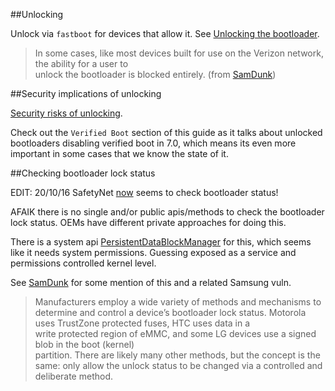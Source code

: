 ##Unlocking

Unlock via `fastboot` for devices that allow it. See [Unlocking the bootloader](https://source.android.com/source/running.html#unlocking-the-bootloader).

> In	some	cases,	like	most	devices	built	for	use	on	the	Verizon	network,	the	ability	for	a	user	to	
unlock	the	bootloader	is	blocked	entirely.	(from [SamDunk][SamDunk])

##Security implications of unlocking

[Security risks of unlocking](http://android.stackexchange.com/questions/36830/whats-the-security-implication-of-having-an-unlocked-boot-loader).

Check out the `Verified Boot` section of this guide as it talks about unlocked bootloaders disabling verified boot in 7.0, which means its even more important in some cases that we know the state of it.

##Checking bootloader lock status

EDIT: 20/10/16 SafetyNet [now](https://www.reddit.com/r/android/comments/587ss9/_/) seems to check bootloader status! 

AFAIK there is no single and/or public apis/methods to check the bootloader lock status. OEMs have different private approaches for doing this. 

There is a system api [PersistentDataBlockManager](http://androidxref.com/7.0.0_r1/xref/frameworks/base/core/java/android/service/persistentdata/PersistentDataBlockManager.java#55) for this, which seems like it needs system permissions. Guessing exposed as a service and permissions controlled kernel level.

See [SamDunk][SamDunk] for some mention of this and a related Samsung vuln.

> Manufacturers	employ	a	wide	variety	of	methods	and	mechanisms	to	determine	and	control	a
device’s	bootloader	lock	status.		Motorola	uses	TrustZone	protected	fuses,	HTC	uses	data	in	a	
write	protected region	of	eMMC,	and	some	LG	devices	use	a	signed	blob	in	the	boot	(kernel)	
partition.		There	are	likely	many	other	methods,	but	the	concept	is	the	same:	only	allow	the
unlock	status	to	be	changed	via	a	controlled	and	deliberate	method.	

  [SamDunk]: http://theroot.ninja/disclosures/SAMDUNK_1.0-03262016.pdf
